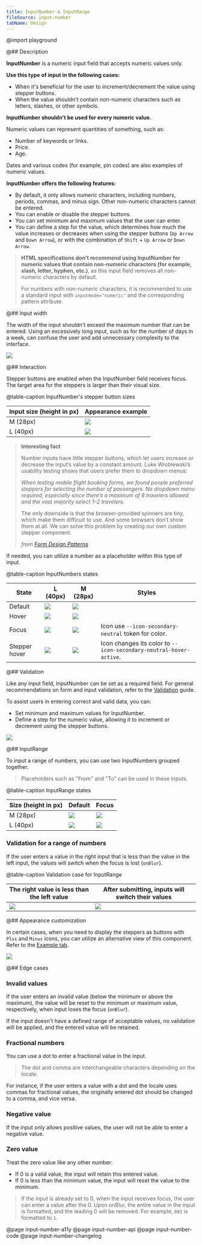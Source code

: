 ```yaml
---
title: InputNumber & InputRange
fileSource: input-number
tabName: Design
---
```


@import playground

@## Description

**InputNumber** is a numeric input field that accepts numeric values only.

**Use this type of input in the following cases:**

- When it's beneficial for the user to increment/decrement the value using stepper buttons.
- When the value shouldn't contain non-numeric characters such as letters, slashes, or other symbols.

**InputNumber shouldn't be used for every numeric value.**

Numeric values can represent quantities of something, such as:

- Number of keywords or links.
- Price.
- Age.

Dates and various codes (for example, pin codes) are also examples of numeric values.

**InputNumber offers the following features:**

- By default, it only allows numeric characters, including numbers, periods, commas, and minus sign. Other non-numeric characters cannot be entered.
- You can enable or disable the stepper buttons.
- You can set minimum and maximum values that the user can enter.
- You can define a step for the value, which determines how much the value increases or decreases when using the stepper buttons (`Up Arrow` and `Down Arrow`), or with the combination of `Shift` + `Up Arrow` or `Down Arrow`.

> **HTML specifications don’t recommend using InputNumber for numeric values that contain non-numeric characters (for example, slash, letter, hyphen, etc.)**, as this input field removes all non-numeric characters by default.
>
> For numbers with non-numeric characters, it is recommended to use a standard input with `inputmode="numeric"` and the corresponding pattern attribute.

@## Input width

The width of the input shouldn't exceed the maximum number that can be entered. Using an excessively long input, such as for the number of days in a week, can confuse the user and add unnecessary complexity to the interface.

![](static/size-yes-no.png)

@## Interaction

Stepper buttons are enabled when the InputNumber field receives focus. The target area for the steppers is larger than their visual size.

@table-caption InputNumber's stepper button sizes

| Input size (height in px) | Appearance example      |
| ------------------------- | ----------------------- |
| M (28px)                  | ![](static/m-sizes.png) |
| L (40px)                  | ![](static/l-sizes.png) |

> **Interesting fact**
>
> Number inputs have little stepper buttons, which let users increase or decrease the input’s value by a constant amount. Luke Wroblewski’s usability testing shows that users prefer them to dropdown menus:
>
> _When testing mobile flight booking forms, we found people preferred steppers for selecting the number of passengers. No dropdown menu required, especially since there’s a maximum of 8 travelers allowed and the vast majority select 1–2 travelers._
>
> The only downside is that the browser-provided spinners are tiny, which make them difficult to use. And some browsers don’t show them at all. We can solve this problem by creating our own custom stepper component.
>
> _from [Form Design Patterns](https://www.smashingmagazine.com/printed-books/form-design-patterns/)_

If needed, you can utilize a number as a placeholder within this type of input.

@table-caption InputNumbers states

| State         | L (40px)                      | M (28px)                      | Styles                                                             |
| ------------- | ----------------------------- | ----------------------------- | ------------------------------------------------------------------ |
| Default       | ![](static/l-placeholder.png) | ![](static/m-placeholder.png) |                                                                    |
| Hover         | ![](static/l-hover.png)       | ![](static/m-hover.png)       |                                                                    |
| Focus         | ![](static/l-focus.png)       | ![](static/m-focus.png)       | Icon use `--icon-secondary-neutral` token for color.               |
| Stepper hover | ![](static/l-icon-hover.png)  | ![](static/m-icon-hover.png)  | Icon changes its color to `--icon-secondary-neutral-hover-active`. |

@## Validation

Like any input field, InputNumber can be set as a required field. For general recommendations on form and input validation, refer to the [Validation](/patterns/validation-form/) guide.

To assist users in entering correct and valid data, you can:

- Set minimum and maximum values for InputNumber.
- Define a step for the numeric value, allowing it to increment or decrement using the stepper buttons.

![](static/validation-yes-no.png)

@## InputRange

To input a range of numbers, you can use two InputNumbers grouped together.

> Placeholders such as "From" and "To" can be used in these inputs.

@table-caption InputRange states

| Size (height in px) | Default                         | Focus                   |
| ------------------- | ------------------------------- | ----------------------- |
| M (28px)            | ![](static/m-range-default.png) | ![](static/m-range.png) |
| L (40px)            | ![](static/l-range-default.png) | ![](static/l-range.png) |

### Validation for a range of numbers

If the user enters a value in the right input that is less than the value in the left input, the values will switch when the focus is lost (`onBlur`).

@table-caption Validation case for InputRange

| The right value is less than the left value | After submitting, inputs will switch their values |
| ------------------------------------------- | ------------------------------------------------- |
| ![](static/range-1.png)                     | ![](static/range-2.png)                           |

@## Appearance customization

In certain cases, when you need to display the steppers as buttons with `Plus` and `Minus` icons, you can utilize an alternative view of this component. Refer to the [Example tab](/components/input-number/input-number-code/#appearance_customization).

![](static/alternative.png)

@## Edge cases

### Invalid values

If the user enters an invalid value (below the minimum or above the maximum), the value will be reset to the minimum or maximum value, respectively, when input loses the focus (`onBlur`).

If the input doesn't have a defined range of acceptable values, no validation will be applied, and the entered value will be retained.

### Fractional numbers

You can use a dot to enter a fractional value in the input.

> The dot and comma are interchangeable characters depending on the locale.

For instance, if the user enters a value with a dot and the locale uses commas for fractional values, the originally entered dot should be changed to a comma, and vice versa.

### Negative value

If the input only allows positive values, the user will not be able to enter a negative value.

### Zero value

Treat the zero value like any other number:

- If 0 is a valid value, the input will retain this entered value.
- If 0 is less than the minimum value, the input will reset the value to the minimum.

> If the input is already set to 0, when the input receives focus, the user can enter a value after the 0. Upon onBlur, the entire value in the input is formatted, and the leading 0 will be removed. For example, `001` is formatted to `1`.

@page input-number-a11y
@page input-number-api
@page input-number-code
@page input-number-changelog
